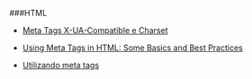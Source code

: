 ###HTML
* [Meta Tags X-UA-Compatible e Charset](http://blog.da2k.com.br/2015/01/01/meta-tags-x-ua-compatible-e-charset/)

* [Using Meta Tags in HTML: Some Basics and Best Practices](http://www.sitepoint.com/meta-tags-html-basics-best-practices/)

* [Utilizando meta tags](https://developer.mozilla.org/pt-PT/docs/utilizando_meta_tags)

